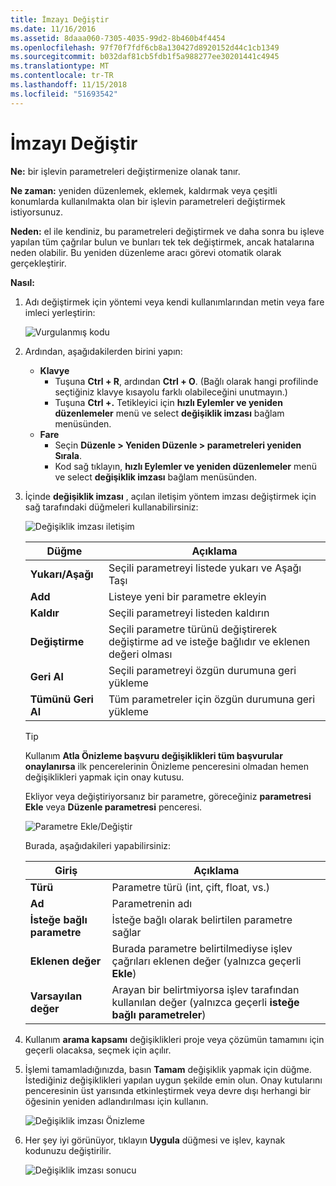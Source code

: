 ```yaml
---
title: İmzayı Değiştir
ms.date: 11/16/2016
ms.assetid: 8daaa060-7305-4035-99d2-8b460b4f4454
ms.openlocfilehash: 97f70f7fdf6cb8a130427d8920152d44c1cb1349
ms.sourcegitcommit: b032daf81cb5fdb1f5a988277ee30201441c4945
ms.translationtype: MT
ms.contentlocale: tr-TR
ms.lasthandoff: 11/15/2018
ms.locfileid: "51693542"
---
```

# <a name="change-signature"></a>İmzayı Değiştir

**Ne:** bir işlevin parametreleri değiştirmenize olanak tanır.

**Ne zaman:** yeniden düzenlemek, eklemek, kaldırmak veya çeşitli konumlarda kullanılmakta olan bir işlevin parametreleri değiştirmek istiyorsunuz.

**Neden:** el ile kendiniz, bu parametreleri değiştirmek ve daha sonra bu işleve yapılan tüm çağrılar bulun ve bunları tek tek değiştirmek, ancak hatalarına neden olabilir.  Bu yeniden düzenleme aracı görevi otomatik olarak gerçekleştirir.

**Nasıl:**

1. Adı değiştirmek için yöntemi veya kendi kullanımlarından metin veya fare imleci yerleştirin:

   ![Vurgulanmış kodu](images/changesignature_highlight.png)

1. Ardından, aşağıdakilerden birini yapın:
   * **Klavye**
     * Tuşuna **Ctrl + R**, ardından **Ctrl + O**.  (Bağlı olarak hangi profilinde seçtiğiniz klavye kısayolu farklı olabileceğini unutmayın.)
     * Tuşuna **Ctrl +.** Tetikleyici için **hızlı Eylemler ve yeniden düzenlemeler** menü ve select **değişiklik imzası** bağlam menüsünden.
   * **Fare**
     * Seçin **Düzenle > Yeniden Düzenle > parametreleri yeniden Sırala**.
     * Kod sağ tıklayın, **hızlı Eylemler ve yeniden düzenlemeler** menü ve select **değişiklik imzası** bağlam menüsünden.

1. İçinde **değişiklik imzası** , açılan iletişim yöntem imzası değiştirmek için sağ tarafındaki düğmeleri kullanabilirsiniz:

   ![Değişiklik imzası iletişim](images/changesignature_dialog.png)

   | Düğme | Açıklama
   | ------ | ---
   | **Yukarı/Aşağı**    | Seçili parametreyi listede yukarı ve Aşağı Taşı
   | **Add**        | Listeye yeni bir parametre ekleyin
   | **Kaldır**     | Seçili parametreyi listeden kaldırın
   | **Değiştirme**     | Seçili parametre türünü değiştirerek değiştirme ad ve isteğe bağlıdır ve eklenen değeri olması
   | **Geri Al**     | Seçili parametreyi özgün durumuna geri yükleme
   | **Tümünü Geri Al** | Tüm parametreler için özgün durumuna geri yükleme

   > [!TIP]
   > Kullanım **Atla Önizleme başvuru değişiklikleri tüm başvurular onaylanırsa** ilk pencerelerinin Önizleme penceresini olmadan hemen değişiklikleri yapmak için onay kutusu.

   Ekliyor veya değiştiriyorsanız bir parametre, göreceğiniz **parametresi Ekle** veya **Düzenle parametresi** penceresi.

   ![Parametre Ekle/Değiştir](images/changesignature_addmodify.png)

   Burada, aşağıdakileri yapabilirsiniz:

   | Giriş | Açıklama
   | ----- | ---
   | **Türü**               | Parametre türü (int, çift, float, vs.)
   | **Ad**               | Parametrenin adı
   | **İsteğe bağlı parametre** | İsteğe bağlı olarak belirtilen parametre sağlar
   | **Eklenen değer**     | Burada parametre belirtilmediyse işlev çağrıları eklenen değer (yalnızca geçerli **Ekle**)
   | **Varsayılan değer**      | Arayan bir belirtmiyorsa işlev tarafından kullanılan değer (yalnızca geçerli **isteğe bağlı parametreler**)

1. Kullanım **arama kapsamı** değişiklikleri proje veya çözümün tamamını için geçerli olacaksa, seçmek için açılır.

1. İşlemi tamamladığınızda, basın **Tamam** değişiklik yapmak için düğme.  İstediğiniz değişiklikleri yapılan uygun şekilde emin olun.  Onay kutularını penceresinin üst yarısında etkinleştirmek veya devre dışı herhangi bir öğesinin yeniden adlandırılması için kullanın.

   ![Değişiklik imzası Önizleme](images/changesignature_preview.png)

1. Her şey iyi görünüyor, tıklayın **Uygula** düğmesi ve işlev, kaynak kodunuzu değiştirilir.

   ![Değişiklik imzası sonucu](images/changesignature_result.png)